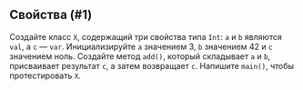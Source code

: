 ## Свойства (#1)

Создайте класс `X`, содержащий три свойства типа `Int`: `a` и `b` являются `val`,
а `c` — `var`. Инициализируйте `a` значением 3, `b` значением 42 и `c` значением ноль. Создайте метод `add()`, который складывает `a` и `b`, присваивает результат `c`, а затем возвращает `c`. Напишите `main()`, чтобы протестировать `X`.